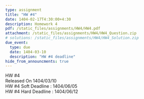 ```yaml
---
type: assignment
title: "HW #4"
date: 1404-02-17T4:30:00+4:30
description: Homework 4
pdf: /static_files/assignments/HW4/HW4.pdf
attachment: /static_files/assignments/HW4/HW4_Question.zip
# solutions: /static_files/assignments/HW4/HW4_Solution.zip
due_event:
  type: due
  date: 1404-03-10
  description: "HW #4 deadline"
hide_from_announcments: true
---
```


HW #4<br>
Released On 1404/03/10<br>
HW #4 Soft Deadline : 1404/06/05 <br>
HW #4 Hard Deadline : 1404/06/12 <br>
